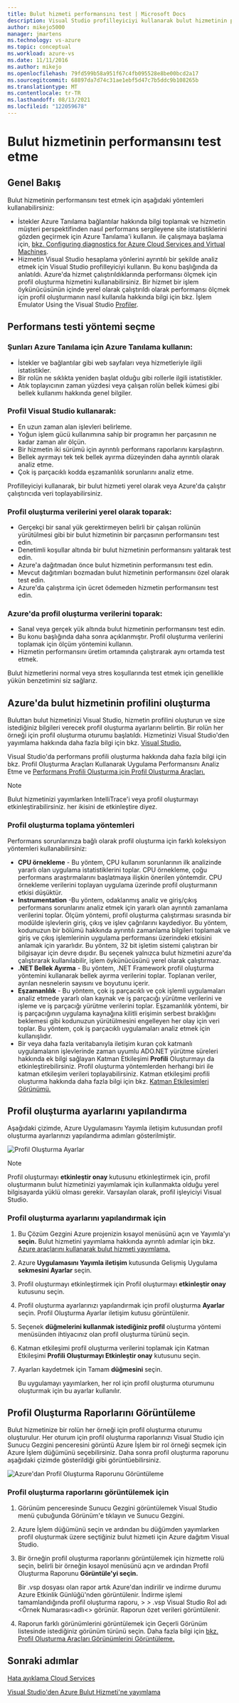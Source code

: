 ```yaml
---
title: Bulut hizmeti performansını test | Microsoft Docs
description: Visual Studio profilleyiciyi kullanarak bulut hizmetinin performansını test edin
author: mikejo5000
manager: jmartens
ms.technology: vs-azure
ms.topic: conceptual
ms.workload: azure-vs
ms.date: 11/11/2016
ms.author: mikejo
ms.openlocfilehash: 79fd599b58a951f67c4fb095528e8be00bcd2a17
ms.sourcegitcommit: 68897da7d74c31ae1ebf5d47c7b5ddc9b108265b
ms.translationtype: MT
ms.contentlocale: tr-TR
ms.lasthandoff: 08/13/2021
ms.locfileid: "122059678"
---
```

# <a name="testing-the-performance-of-a-cloud-service"></a>Bulut hizmetinin performansını test etme
## <a name="overview"></a>Genel Bakış
Bulut hizmetinin performansını test etmek için aşağıdaki yöntemleri kullanabilirsiniz:

* İstekler Azure Tanılama bağlantılar hakkında bilgi toplamak ve hizmetin müşteri perspektifinden nasıl performans sergileyene site istatistiklerini gözden geçirmek için Azure Tanılama'i kullanın. ile çalışmaya başlama için, [bkz. Configuring diagnostics for Azure Cloud Services and Virtual Machines](vs-azure-tools-diagnostics-for-cloud-services-and-virtual-machines.md).
* Hizmetin Visual Studio hesaplama yönlerini ayrıntılı bir şekilde analiz etmek için Visual Studio profilleyiciyi kullanın. Bu konu başlığında da anlatıldı. Azure'da hizmet çalıştırıldıklarında performansı ölçmek için profil oluşturma hizmetini kullanabilirsiniz. Bir hizmet bir işlem öykünücüsünün içinde yerel olarak çalıştırıldı olarak performansı ölçmek için profil oluşturmanın nasıl kullanıla hakkında bilgi için bkz. İşlem Emulator Using the Visual Studio [Profiler](/azure/cloud-services/cloud-services-performance-testing-visual-studio-profiler).

## <a name="choosing-a-performance-testing-method"></a>Performans testi yöntemi seçme
### <a name="use-azure-diagnostics-to-collect"></a>Şunları Azure Tanılama için Azure Tanılama kullanın:
* İstekler ve bağlantılar gibi web sayfaları veya hizmetleriyle ilgili istatistikler.
* Bir rolün ne sıklıkta yeniden başlat olduğu gibi rollerle ilgili istatistikler.
* Atık toplayıcının zaman yüzdesi veya çalışan rolün bellek kümesi gibi bellek kullanımı hakkında genel bilgiler.

### <a name="use-the-visual-studio-profiler-to"></a>Profil Visual Studio kullanarak:
* En uzun zaman alan işlevleri belirleme.
* Yoğun işlem gücü kullanımına sahip bir programın her parçasının ne kadar zaman alır ölçün.
* Bir hizmetin iki sürümü için ayrıntılı performans raporlarını karşılaştırın.
* Bellek ayırmayı tek tek bellek ayırma düzeyinden daha ayrıntılı olarak analiz etme.
* Çok iş parçacıklı kodda eşzamanlılık sorunlarını analiz etme.

Profilleyiciyi kullanarak, bir bulut hizmeti yerel olarak veya Azure'da çalıştır çalıştırıcıda veri toplayabilirsiniz.

### <a name="collect-profiling-data-locally-to"></a>Profil oluşturma verilerini yerel olarak toparak:
* Gerçekçi bir sanal yük gerektirmeyen belirli bir çalışan rolünün yürütülmesi gibi bir bulut hizmetinin bir parçasının performansını test edin.
* Denetimli koşullar altında bir bulut hizmetinin performansını yalıtarak test edin.
* Azure'a dağıtmadan önce bulut hizmetinin performansını test edin.
* Mevcut dağıtımları bozmadan bulut hizmetinin performansını özel olarak test edin.
* Azure'da çalıştırma için ücret ödemeden hizmetin performansını test edin.

### <a name="collect-profiling-data-in-azure-to"></a>Azure'da profil oluşturma verilerini toparak:
* Sanal veya gerçek yük altında bulut hizmetinin performansını test edin.
* Bu konu başlığında daha sonra açıklanmıştır. Profil oluşturma verilerini toplamak için ölçüm yöntemini kullanın.
* Hizmetin performansını üretim ortamında çalıştırarak aynı ortamda test etmek.

Bulut hizmetlerini normal veya stres koşullarında test etmek için genellikle yükün benzetimini siz sağlarız.

## <a name="profiling-a-cloud-service-in-azure"></a>Azure'da bulut hizmetinin profilini oluşturma
Buluttan bulut hizmetinizi Visual Studio, hizmetin profilini oluşturun ve size istediğiniz bilgileri verecek profil oluşturma ayarlarını belirtin. Bir rolün her örneği için profil oluşturma oturumu başlatıldı. Hizmetinizi Visual Studio'den yayımlama hakkında daha fazla bilgi için bkz. [Visual Studio.](vs-azure-tools-publishing-a-cloud-service.md)

Visual Studio'da performans profili oluşturma hakkında daha [](../profiling/beginners-guide-to-performance-profiling.md) fazla bilgi için bkz. Profil Oluşturma Araçları Kullanarak Uygulama Performansını Analiz Etme ve [Performans Profili Oluşturma için Profil Oluşturma Araçları.](../profiling/performance-explorer.md)

> [!NOTE]
> Bulut hizmetinizi yayımlarken IntelliTrace'i veya profil oluşturmayı etkinleştirabilirsiniz. her ikisini de etkinleştire diyez.
>
>

### <a name="profiler-collection-methods"></a>Profil oluşturma toplama yöntemleri
Performans sorunlarınıza bağlı olarak profil oluşturma için farklı koleksiyon yöntemleri kullanabilirsiniz:

* **CPU örnekleme** - Bu yöntem, CPU kullanım sorunlarının ilk analizinde yararlı olan uygulama istatistiklerini toplar. CPU örnekleme, çoğu performans araştırmalarını başlatmaya ilişkin önerilen yöntemdir. CPU örnekleme verilerini toplayan uygulama üzerinde profil oluşturmanın etkisi düşüktür.
* **Instrumentation** -Bu yöntem, odaklanmış analiz ve giriş/çıkış performans sorunlarını analiz etmek için yararlı olan ayrıntılı zamanlama verilerini toplar. Ölçüm yöntemi, profil oluşturma çalıştırması sırasında bir modülde işlevlerin giriş, çıkış ve işlev çağrılarını kaydediyor. Bu yöntem, kodunuzun bir bölümü hakkında ayrıntılı zamanlama bilgileri toplamak ve giriş ve çıkış işlemlerinin uygulama performansı üzerindeki etkisini anlamak için yararlıdır. Bu yöntem, 32 bit işletim sistemi çalıştıran bir bilgisayar için devre dışıdır. Bu seçenek yalnızca bulut hizmetini azure'da çalıştırarak kullanılabilir, işlem öykünücüsünü yerel olarak çalıştırmaz.
* **.NET Bellek Ayırma** - Bu yöntem, .NET Framework profil oluşturma yöntemini kullanarak bellek ayırma verilerini toplar. Toplanan veriler, ayrılan nesnelerin sayısını ve boyutunu içerir.
* **Eşzamanlılık** - Bu yöntem, çok iş parçacıklı ve çok işlemli uygulamaları analiz etmede yararlı olan kaynak ve iş parçacığı yürütme verilerini ve işleme ve iş parçacığı yürütme verilerini toplar. Eşzamanlılık yöntemi, bir iş parçacığının uygulama kaynağına kilitli erişimin serbest bıraklığını beklemesi gibi kodunuzun yürütülmesini engelleyen her olay için veri toplar. Bu yöntem, çok iş parçacıklı uygulamaları analiz etmek için kullanışlıdır.
* Bir veya daha fazla veritabanıyla iletişim kuran çok katmanlı uygulamaların işlevlerinde zaman uyumlu ADO.NET yürütme süreleri hakkında ek bilgi sağlayan Katman Etkileşimi **Profili** Oluşturmayı da etkinleştirebilirsiniz. Profil oluşturma yöntemlerden herhangi biri ile katman etkileşim verileri toplayabilirsiniz. Katman etkileşimi profili oluşturma hakkında daha fazla bilgi için bkz. [Katman Etkileşimleri Görünümü.](../profiling/tier-interactions-view.md)

## <a name="configuring-profiling-settings"></a>Profil oluşturma ayarlarını yapılandırma
Aşağıdaki çizimde, Azure Uygulamasını Yayımla iletişim kutusundan profil oluşturma ayarlarınızı yapılandırma adımları gösterilmiştir.

![Profil Oluşturma Ayarlar](./media/vs-azure-tools-performance-profiling-cloud-services/IC526984.png)

> [!NOTE]
> Profil oluşturmayı **etkinleştir onay** kutusunu etkinleştirmek için, profil oluşturmanın bulut hizmetinizi yayımlamak için kullanmakta olduğu yerel bilgisayarda yüklü olması gerekir. Varsayılan olarak, profil işleyiciyi Visual Studio.
>
>

### <a name="to-configure-profiling-settings"></a>Profil oluşturma ayarlarını yapılandırmak için
1. Bu Çözüm Gezgini Azure projenizin kısayol menüsünü açın ve Yayımla'yı **seçin.** Bulut hizmetini yayımlama hakkında ayrıntılı adımlar için bkz. [Azure araçlarını kullanarak bulut hizmeti yayımlama.](vs-azure-tools-publishing-a-cloud-service.md)
2. Azure **Uygulamasını Yayımla iletişim** kutusunda Gelişmiş Uygulama **sekmesini Ayarlar** seçin.
3. Profil oluşturmayı etkinleştirmek için Profil oluşturmayı **etkinleştir onay** kutusunu seçin.
4. Profil oluşturma ayarlarınızı yapılandırmak için profil oluşturma **Ayarlar** seçin. Profil Oluşturma Ayarlar iletişim kutusu görüntülenir.
5. Seçenek **düğmelerini kullanmak istediğiniz profil** oluşturma yöntemi menüsünden ihtiyacınız olan profil oluşturma türünü seçin.
6. Katman etkileşimi profil oluşturma verilerini toplamak için Katman Etkileşimi **Profili Oluşturmayı Etkinleştir onay** kutusunu seçin.
7. Ayarları kaydetmek için Tamam **düğmesini** seçin.

    Bu uygulamayı yayımlarken, her rol için profil oluşturma oturumunu oluşturmak için bu ayarlar kullanılır.

## <a name="viewing-profiling-reports"></a>Profil Oluşturma Raporlarını Görüntüleme
Bulut hizmetinize bir rolün her örneği için profil oluşturma oturumu oluşturulur. Her oturum için profil oluşturma raporlarınızı Visual Studio için Sunucu Gezgini penceresini görüntü Azure İşlem bir rol örneği seçmek için Azure İşlem düğümünü seçebilirsiniz. Daha sonra profil oluşturma raporunu aşağıdaki çizimde gösterildiği gibi görüntüebilirsiniz.

![Azure'dan Profil Oluşturma Raporunu Görüntüleme](./media/vs-azure-tools-performance-profiling-cloud-services/IC748914.png)

### <a name="to-view-profiling-reports"></a>Profil oluşturma raporlarını görüntülemek için
1. Görünüm penceresinde Sunucu Gezgini görüntülemek Visual Studio menü çubuğunda Görünüm'e tıklayın ve Sunucu Gezgini.
2. Azure İşlem düğümünü seçin ve ardından bu düğümden yayımlarken profil oluşturmak üzere seçtiğiniz bulut hizmeti için Azure dağıtım Visual Studio.
3. Bir örneğin profil oluşturma raporlarını görüntülemek için hizmette rolü seçin, belirli bir örneğin kısayol menüsünü açın ve ardından Profil Oluşturma Raporunu **Görüntüle'yi seçin.**

    Bir .vsp dosyası olan rapor artık Azure'dan indirilir ve indirme durumu Azure Etkinlik Günlüğü'nden görüntülenir. İndirme işlemi tamamlandığında profil oluşturma raporu, \> *\>* .vsp Visual Studio Rol adı <Örnek Numarası<adlı<\> görünür. Raporun özet verileri görüntülenir.
4. Raporun farklı görünümlerini görüntülemek için Geçerli Görünüm listesinde istediğiniz görünüm türünü seçin. Daha fazla bilgi için [bkz. Profil Oluşturma Araçları Görünümlerini Görüntüleme.](../profiling/performance-report-views.md)

## <a name="next-steps"></a>Sonraki adımlar
[Hata ayıklama Cloud Services](vs-azure-tools-debug-cloud-services-virtual-machines.md)

[Visual Studio'den Azure Bulut Hizmeti'ne yayımlama](vs-azure-tools-publishing-a-cloud-service.md)
